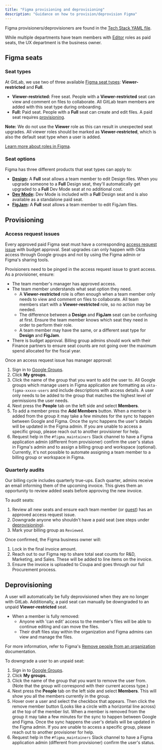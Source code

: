 ```yaml
---
title: "Figma provisioning and deprovisioning"
description: "Guidance on how to provision/deprovision Figma"
---
```


Figma provisioners/deprovisioners are found in the [Tech Stack YAML file](https://gitlab.com/gitlab-com/www-gitlab-com/-/blob/master/data/tech_stack.yml#L1780).

While multiple departments have team members with [Editor](https://help.figma.com/hc/en-us/articles/360039960434-Roles-in-Figma#editor) roles as paid seats, the UX department is the business owner.

## Figma seats

### Seat types

At GitLab, we use two of three available [Figma seat types](https://help.figma.com/hc/en-us/articles/360039960434-Free-and-paid-seats-in-Figma): **Viewer-restricted** and **Full**.

* **Viewer-restricted:** Free seat. People with a **Viewer-restricted** seat can view and comment on files to collaborate. All GitLab team members are added with this seat type during onboarding.
* **Full:** Paid seat. People with a **Full** seat can create and edit files. A paid seat requires [provisioning](#provisioning).

**Note:** We do not use the **Viewer** role as this can result in unexpected seat upgrades. All viewer roles should be marked as **Viewer-restricted**, which is also the default seat type when a user is added.

[Learn more about roles in Figma](https://help.figma.com/hc/en-us/articles/360039960434).

### Seat options

Figma has three different products that seat types can apply to:

* **[Design](https://www.figma.com/design/):** A **Full** seat allows a team member to edit Design files. When you upgrade someone to a **Full** Design seat, they'll automatically get upgraded to a **Full** Dev Mode seat at no additional cost.
* **[Dev Mode](https://www.figma.com/dev-mode/):** Dev Mode is included with a **Full** Design seat and is also available as a standalone paid seat.
* **[FigJam](https://www.figma.com/figjam/):** A **Full** seat allows a team member to edit FigJam files.

## Provisioning

### Access request issues

Every approved paid Figma seat must have a corresponding [access request issue](https://gitlab.com/gitlab-com/team-member-epics/access-requests/-/issues/new?description_template=Individual_Bulk_Access_Request) with budget approval. Seat upgrades can only happen with Okta access through Google groups and not by using the Figma admin or Figma's sharing tools.

Provisioners need to be pinged in the access request issue to grant access. As a provisioner, ensure:

* The team member's manager has approved access.
* The team member understands what seat option they need.
  * A **Viewer-restricted** role is often enough when a team member only needs to view and comment on files to collaborate. All team members start with a **Viewer-restricted** role, so no action may be needed.
  * The difference between a **Design** and **FigJam** seat can be confusing at first. Ensure the team member knows which seat they need in order to perform their role.
  * A team member may have the same, or a different seat type for **Design** and **FigJam**.
* There is budget approval. Billing group admins should work with their Finance partners to ensure seat counts are not going over the maximum spend allocated for the fiscal year.

Once an access request issue has manager approval:

1. Sign in to [Google Groups](https://groups.google.com/).
1. Click **My groups**.
1. Click the name of the group that you want to add the user to. All Google groups which manage users in Figma application are formatting as `okta-figma-xxxxx-users` and include descriptions with access details. A user only needs to be added to the group that matches the highest level of permissions the user needs. 
1. Next press the **People** tab on the left side and select **Members**.
1. To add a member press the **Add Members** button. When a member is added from the group it may take a few minutes for the sync to happen between Google and Figma. Once the sync happens the user's details will be updated in the Figma admin. If you are unable to access a specific group, please reach out to another provisioner for help.
1. Request help in the `#figma_maintainers` Slack channel to have a Figma application admin (different from provisioner) confirm the user's status in Figma's admin and to assign a billing group and workspace (optional). Currently, it's not possible to automate assigning a team member to a billing group or workspace in Figma.

### Quarterly audits

Our billing cycle includes quarterly true-ups. Each quarter, admins receive an email informing them of the upcoming invoice. This gives them an opportunity to review added seats before approving the new invoice.

To audit seats:

1. Review all new seats and ensure each team member (or [guest](https://help.figma.com/hc/en-us/articles/4420557314967-Members-versus-guests#guests)) has an approved access request issue.
1. Downgrade anyone who shouldn't have a paid seat (see steps under [deprovisioning](#deprovisioning)).
1. Mark your billing group as `Reviewed`.

Once confirmed, the Figma business owner will:

1. Lock in the final invoice amount.
1. Reach out to our Figma rep to share total seat counts for R&D, Marketing, and Sales. These will be added to line items on the invoice.
1. Ensure the invoice is uploaded to Coupa and goes through our full Procurement process.

## Deprovisioning

A user will automatically be fully deprovisioned when they are no longer with GitLab. Additionally, a paid seat can manually be downgraded to an unpaid **Viewer-restricted** seat.

* When a member is fully removed:
  * Anyone with 'can edit' access to the member's files will be able to continue editing and can move the files.
  * Their draft files stay within the organization and Figma admins can view and manage the files.

For more information, refer to Figma's [Remove people from an organization](https://help.figma.com/hc/en-us/articles/360040453453-Remove-people-from-an-organization) documentation.

To downgrade a user to an unpaid seat:

1. Sign in to [Google Groups](https://groups.google.com/).
1. Click **My groups**.
1. Click the name of the group that you want to remove the user from. (Note that the group will correspond with their current access type.)
1. Next press the **People** tab on the left side and select **Members**. This will show you all the members currently in the group.
1. Hover over a user and select the checkbox that appears. Then click the remove member button (Looks like a circle with a horizontal line across) at the top of the member list. When a member is removed from the group it may take a few minutes for the sync to happen between Google and Figma. Once the sync happens the user's details will be updated in the Figma admin. If you are unable to access a specific group, please reach out to another provisioner for help.
1. Request help in the `#figma_maintainers` Slack channel to have a Figma application admin (different from provisioner) confirm the user's status.
